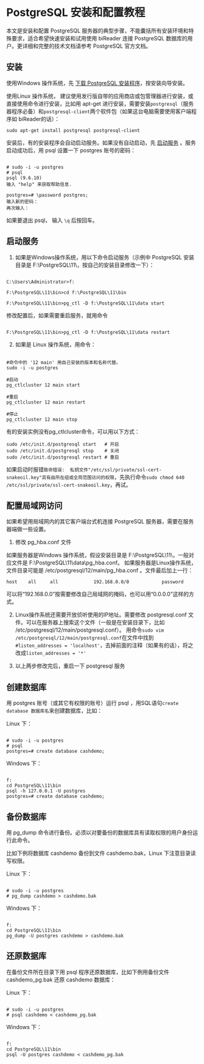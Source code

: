 # PostgreSQL 安装和配置教程

本文是安装和配置 PostgreSQL 服务器的典型步骤，不能囊括所有安装环境和特殊要求，适合希望快速安装和试用使用 biReader 连接 PostgreSQL 数据库的用户。更详细和完整的技术文档请参考 PostgreSQL 官方文档。

## 安装

使用Windows 操作系统，先 [下载 PostgreSQL 安装程序](https://www.enterprisedb.com/downloads/postgres-postgresql-downloads)，按安装向导安装。

使用Linux 操作系统， 建议使用发行版自带的应用商店或包管理器进行安装，或直接使用命令进行安装，比如用 apt-get 进行安装，需要安装```postgresql```（服务器程序必备）和```postgresql-client```两个软件包（如果这台电脑需要使用客户端程序如 biReader的话）：

```
sudo apt-get install postgresql postgresql-client
```

安装后，有的安装程序会自动启动服务。如果没有自动启动，先 [启动服务](#start) 。服务启动成功后，用 psql 设置一下 postgres 账号的密码：

```

# sudo -i -u postgres
# psql
psql (9.6.10)
输入 "help" 来获取帮助信息.

postgres=# \password postgres;
输入新的密码：
再次输入：

```

如果要退出 psql， 输入 ```\q``` 后按回车。

<h2 id=start>启动服务</h2>

1. 如果是Windows操作系统，用以下命令启动服务（示例中 PostgreSQL 安装目录是 F:\PostgreSQL\11\，按自己的安装目录修改一下）：

``` Dos命令

C:\Users\Administrator>f:

F:\PostgreSQL\11\bin>cd f:\PostgreSQL\11\bin

F:\PostgreSQL\11\bin>pg_ctl -D f:\PostgreSQL\11\data start

```

修改配置后，如果需要重启服务，就用命令

``` Dos命令

F:\PostgreSQL\11\bin>pg_ctl -D f:\PostgreSQL\11\data restart

```

2. 如果是 Linux 操作系统，用命令：

```

#命令中的 '12 main' 用自己安装的版本和名称代替。
sudo -i -u postgres

#启动
pg_ctlcluster 12 main start 

#重启
pg_ctlcluster 12 main restart

#停止
pg_ctlcluster 12 main stop

```

有的安装实例没有pg_ctlcluster命令，可以用以下方式：

```
sudo /etc/init.d/postgresql start   # 开启
sudo /etc/init.d/postgresql stop    # 关闭
sudo /etc/init.d/postgresql restart # 重启
```

如果启动时报错```致命错误:  私钥文件"/etc/ssl/private/ssl-cert-snakeoil.key"具有由所在组或全局范围访问的权限```，先执行命令```sudo chmod 640 /etc/ssl/private/ssl-cert-snakeoil.key```，再试。

<h2 id=share>配置局域网访问</h2>

如果希望用局域网内的其它客户端台式机连接 PostgreSQL 服务器，需要在服务器端做一些设置。

1. 修改 pg_hba.conf 文件

如果服务器是Windows 操作系统，假设安装目录是 F:\PostgreSQL\11\，一般对应文件是 F:\PostgreSQL\11\data\pg_hba.conf。 如果服务器是Linux操作系统，文件目录可能是 /etc/postgresql/12/main/pg_hba.conf 。文件最后加上一行：
```
host    all     all             192.168.0.0/0            password
```
可以将“192.168.0.0”按需要修改自己局域网的掩码，也可以用“0.0.0.0”这样的方式。

2. Linux操作系统还需要开放侦听使用的IP地址。需要修改 postgresql.conf 文件。可以在服务器上搜索这个文件（一般是在安装目录下，比如 /etc/postgresql/12/main/postgresql.conf）。
用命令```sudo vim /etc/postgresql/12/main/postgresql.conf```在文件中找到```#listen_addresses = 'localhost'```，去掉前面的注释（如果有的话），将之改成```listen_addresses = '*'```

3. 以上两步修改完后，重启一下 postgresql 服务

## 创建数据库

用 postgres 账号（或其它有权限的账号）运行 psql ，用SQL语句```create database 数据库名```来创建数据库，比如：

Linux 下：

``` shell

# sudo -i -u postgres
# psql
postgres=# create database cashdemo;

```

Windows 下：

``` Dos

f:
cd PostgreSQL\11\bin
psql -h 127.0.0.1 -U postgres
postgres=# create database cashdemo;

```

## 备份数据库

用 pg_dump 命令进行备份。必须以对要备份的数据库具有读取权限的用户身份运行此命令。

比如下例将数据库 cashdemo 备份到文件  cashdemo.bak，Linux 下注意目录读写权限。

Linux 下：

```

# sudo -i -u postgres
# pg_dump cashdemo > cashdemo.bak

```

Windows 下：

``` Dos

f:
cd PostgreSQL\11\bin
pg_dump -U postgres cashdemo > cashdemo.bak

```

## 还原数据库

在备份文件所在目录下用 psql 程序还原数据库，比如下例用备份文件  cashdemo_pg.bak 还原 cashdemo 数据库：

Linux 下：

``` Shell

# sudo -i -u postgres
# psql cashdemo < cashdemo_pg.bak

```

Windows 下：

``` Dos

f:
cd PostgreSQL\11\bin
psql -U postgres cashdemo < cashdemo_pg.bak

```
